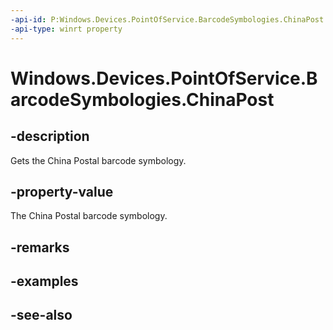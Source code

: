 ----api-id: P:Windows.Devices.PointOfService.BarcodeSymbologies.ChinaPost
-api-type: winrt property
---<!-- Property syntaxpublic uint ChinaPost { get; }--># Windows.Devices.PointOfService.BarcodeSymbologies.ChinaPost## -descriptionGets the China Postal barcode symbology.## -property-valueThe China Postal barcode symbology.## -remarks## -examples## -see-also